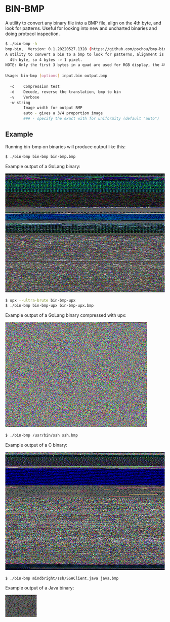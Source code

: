 # BIN-BMP

A utility to convert any binary file into a BMP file, align on the 4th byte,
and look for patterns.   Useful for looking into new and uncharted binaries and
doing protocol inspection.


```bash
$ ./bin-bmp -h
bmp-bin,  Version: 0.1.20220527.1328 (https://github.com/pschou/bmp-bin)
A utility to convert a bin to a bmp to look for patterns, alignment is done on every
  4th byte, so 4 bytes -> 1 pixel.
NOTE: Only the first 3 bytes in a quad are used for RGB display, the 4th is omitted.

Usage: bin-bmp [options] input.bin output.bmp

  -c    Compression test
  -d    Decode, reverse the translation, bmp to bin
  -v    Verbose
  -w string
        Image width for output BMP
        auto - gives a 3/4 proportion image
        ### - specify the exact with for uniformity (default "auto")
```

## Example
Running bin-bmp on binaries will produce output like this:

```bash
$ ./bin-bmp bin-bmp bin-bmp.bmp
```

Example output of a GoLang binary:

![output](bin-bmp.bmp)

```bash
$ upx --ultra-brute bin-bmp-upx
$ ./bin-bmp bin-bmp-upx bin-bmp-upx.bmp
```

Example output of a GoLang binary compressed with upx:

![output](bin-bmp-upx.bmp)


```bash
$ ./bin-bmp /usr/bin/ssh ssh.bmp
```

Example output of a C binary:

![output](ssh.bmp)

```bash
$ ./bin-bmp mindbright/ssh/SSHClient.java java.bmp
```

Example output of a Java binary:

![output](java.bmp)
